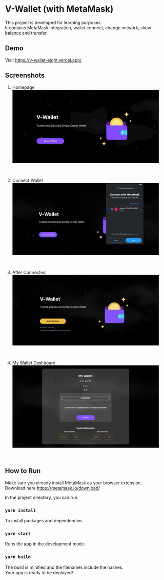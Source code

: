 # V-Wallet (with MetaMask)

This project is developed for learning purposes. <br />
It contains MetaMask integration, wallet connect, change network, show balance and transfer.

## Demo
Visit https://v-wallet-eight.vercel.app/

## Screenshots

1. Homepage
![1](./screenshots/wallet1.gif)
<br />

2. Connect Wallet
![3](./screenshots/wallet2.png)
<br />

3. After Connected
![3](./screenshots/wallet3.png)
<br />

4. My Wallet Dashboard
![3](./screenshots/wallet4.png)
<br />

## How to Run

Make sure you already install MetaMask as your browser extension. Download here https://metamask.io/download/

In the project directory, you can run:

### `yarn install`

To install packages and dependencies

### `yarn start`

Runs the app in the development mode.

### `yarn build`

The build is minified and the filenames include the hashes.\
Your app is ready to be deployed!
